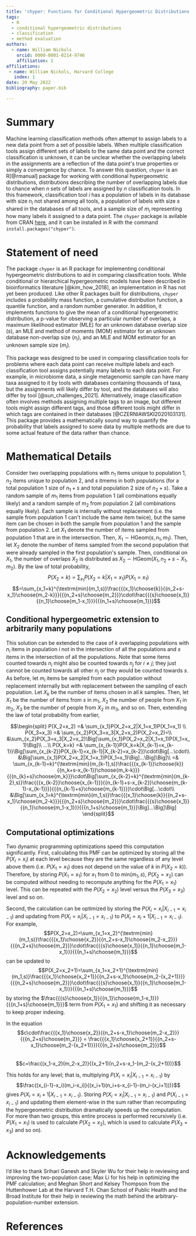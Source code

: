 ```yaml
---
title: 'chyper: Functions for Conditional Hypergeometric Distributions'
tags:
  - R
  - conditional hypergeometric distributions
  - classification
  - method evaluation
authors:
  - name: William Nickols
    orcid: 0000-0001-8214-9746
    affiliation: 1
affiliations:
 - name: William Nickols, Harvard College
   index: 1
date: 20 May 2022
bibliography: paper.bib

---
```


# Summary

Machine learning classification methods often attempt to assign labels to a new data point from a set of possible labels.  When multiple classification tools assign different sets of labels to the same data point and the correct classification is unknown, it can be unclear whether the overlapping labels in the assignments are a reflection of the data point's true properties or simply a convergence by chance.  To answer this question, `chyper` is an R[@rmanual] package for working with conditional hypergeometric distributions, distributions describing the number of overlapping labels due to chance when $n$ sets of labels are assigned by $n$ classification tools.  In this framework, classification tool $i$ has a population of labels in its database with size $n_i$ not shared among all tools, a population of labels with size $s$ shared in the databases of all tools, and a sample size of $m_i$ representing how many labels it assigned to a data point.  The `chyper` package is avilable from CRAN [here](https://cran.r-project.org/package=chyper), and it can be installed in R with the command `install.packages("chyper")`.

# Statement of need

The package `chyper` is an R package for implementing conditional hypergeometric distributions to aid in comparing classification tools.  While conditional or hierarchical hypergeometric models have been described in bioinformatics literature [@kim_how_2018], an implementation in R has not yet been produced.  Like other R packages built for distributions, `chyper` includes a probability mass function, a cumulative distribution function, a quantile function, and a random number generator.  In addition, it implements functions to give the mean of a conditional hypergeometric distribution, a p-value for observing a particular number of overlaps, a maximum likelihood estimator (MLE) for an unknown database overlap size ($s$), an MLE and method of moments (MOM) estimator for an unknown database non-overlap size ($n_i$), and an MLE and MOM estimator for an unknown sample size ($m_i$).

This package was designed to be used in comparing classification tools for problems where each data point can receive multiple labels and each classification tool assigns potentially many labels to each data point.  For example, in microbiome data, a single metagenomic sample can have many taxa assigned to it by tools with databases containing thousands of taxa, but the assignments will likely differ by tool, and the databases will also differ by tool [@sun_challenges_2021].  Alternatively, image classification often involves methods assigning multiple tags to an image, but different tools might assign different tags, and those different tools might differ in which tags are contained in their databases [@CZERNIAWSKI2020103131].  This package provides a mathematically sound way to quantify the probability that labels assigned to some data by multiple methods are due to some actual feature of the data rather than chance.

# Mathematical Details

Consider two overlapping populations with $n_1$ items unique to population 1, $n_2$ items unique to population 2, and $s$ itmems in both populations (for a total population 1 size of $n_1+s$ and total population 2 size of $n_2+s$).  Take a random sample of $m_1$ items from population 1 (all combinations equally likely) and a random sample of $m_2$ from population 2 (all combinations equally likely).  Each sample is internally without replacement (i.e. the sample from population 1 can't include the same item twice), but the same item can be chosen in both the sample from population 1 and the sample from population 2.  Let $X_1$ denote the number of items sampled from population 1 that are in the intersection.  Then, $X_1\sim\textrm{HGeom}(s,n_1,m_1)$.  Then, let $X_2$ denote the number of items sampled from the second population that were already sampled in the first population's sample.  Then, conditional on $X_1$, the number of overlaps $X_2$ is distributed as $X_2\sim\textrm{HGeom}(X_1,n_2+s-X_1,m_2)$.  By the law of total probability, $$P(X_2=k)=\sum_{x_1}P(X_2=k|X_1=x_1)P(X_1=x_1)$$$$=\sum_{x_1=k}^{\textrm{min}(m_1,s)}\frac{{{x_1}\choose{k}}{{n_2+s-x_1}\choose{m_2-k}}}{{{n_2+s}\choose{m_2}}}\cdot\frac{{{s}\choose{x_1}}{{n_1}\choose{m_1-x_1}}}{{{n_1+s}\choose{m_1}}}$$

## Conditional hypergeometric extension to arbitrarily many populations
This solution can be extended to the case of $k$ overlapping populations with $n_i$ items in population $i$ not in the intersection of all the populations and $s$ items in the intersection of all the populations.  Note that some items counted towards $n_i$ might also be counted towards $n_{j}$ for $i\neq j$; they just cannot be counted towards all other $n_j$ or they would be counted towards $s$.  As before, let $m_i$ items be sampled from each population without replacement internally but with replacement between the sampling of each population.  Let $X_k$ be the number of items chosen in all $k$ samples.  Then, let $X_1$ be the number of items from $s$ in $m_1$, $X_2$ the number of people from $X_1$ in $m_2$, $X_3$ be the number of people from $X_2$ in $m_3$, and so on.  Then, extending the law of total probability from earlier,

$$\begin{split}
P(X_2=x_2) =& \sum_{x_1}P(X_2=x_2|X_1=x_1)P(X_1=x_1) \\
P(X_3=x_3) =& \sum_{x_2}P(X_3=x_3|X_2=x_2)P(X_2=x_2)=\\
&\sum_{x_2}P(X_3=x_3|X_2=x_2)\Big[\sum_{x_1}P(X_2=x_2|X_1=x_1)P(X_1=x_1)\Big]\\
...\\
P(X_k=k) =& \sum_{x_{k-1}}P(X_k=k|X_{k-1}=x_{k-1})\Big[\sum_{x_{k-2}}P(X_{k-1}=x_{k-1}|X_{k-2}=x_{k-2})\cdot\Big[...\cdot\\
&\Big[\sum_{x_1}P(X_2=x_2|X_1=x_1)P(X_1=x_1)\Big]...\Big]\Big]\\
=& \sum_{x_{k-1}=k}^{\textrm{min}(m_{k-1},s)}\frac{{{x_{k-1}}\choose{k}}{{n_k+s-x_{k-1}}\choose{m_k-k}}}{{{n_{k}+s}\choose{m_k}}}\cdot\Big[\sum_{x_{k-2}=k}^{\textrm{min}(m_{k-2},s)}\frac{{{x_{k-2}}\choose{x_{k-1}}}{{n_{k-1}+s-x_{k-2}}\choose{m_{k-1}-x_{k-1}}}}{{{n_{k-1}+s}\choose{m_{k-1}}}}\cdot\Big[...\cdot\\
&\Big[\sum_{x_1=k}^{\textrm{min}(m_1,s)}\frac{{{x_1}\choose{k}}{{n_2+s-x_1}\choose{m_2-k}}}{{{n_2+s}\choose{m_2}}}\cdot\frac{{{s}\choose{x_1}}{{n_1}\choose{m_1-x_1}}}{{{n_1+s}\choose{m_1}}}\Big]...\Big]\Big]
\end{split}$$

## Computational optimizations
Two dynamic programming optimizations speed this computation significantly.  First, calculating this PMF can be optimized by storing all the $P(X_i = x_i)$ at each level because they are the same regardless of any level above them (i.e. $P(X_1 = x_1)$ does not depend on the value of $k$ in $P(X_2=k)$).  Therefore, by storing $P(X_1=x_1)$ for $x_1$ from $0$ to $\textrm{min}(m_1,s)$, $P(X_2=x_2)$ can be computed without needing to recompute anything for the $P(X_1=x_1)$ level.  This can be repeated with the $P(X_2=x_2)$ level versus the $P(X_3=x_3)$ level and so on.  

Second, the calculation can be optimized by storing the $P(X_{i} = x_{i}|X_{i-1} = x_{i-1})$ and updating from $P(X_i = x_i|X_{i-1} = x_{i-1})$ to $P(X_i = x_i+1|X_{i-1} = x_{i-1})$.  For example, $$P(X_2=x_2)=\sum_{x_1=x_2}^{\textrm{min}(m_1,s)}\frac{{{x_1}\choose{x_2}}{{n_2+s-x_1}\choose{m_2-x_2}}}{{{n_2+s}\choose{m_2}}}\cdot\frac{{{s}\choose{x_1}}{{n_1}\choose{m_1-x_1}}}{{{n_1+s}\choose{m_1}}}$$ can be updated to $$P(X_2=x_2+1)=\sum_{x_1=x_2+1}^{\textrm{min}(m_1,s)}\frac{{{x_1}\choose{x_2+1}}{{n_2+s-x_1}\choose{m_2-(x_2+1)}}}{{{n_2+s}\choose{m_2}}}\cdot\frac{{{s}\choose{x_1}}{{n_1}\choose{m_1-x_1}}}{{{n_1+s}\choose{m_1}}}$$ by storing the $\frac{{{s}\choose{x_1}}{{n_1}\choose{m_1-x_1}}}{{{n_1+s}\choose{m_1}}}$ term from $P(X_1=x_1)$ and shifting it as necessary to keep proper indexing.  

In the equation
$$c\cdot\frac{{{x_1}\choose{x_2}}{{n_2+s-x_1}\choose{m_2-x_2}}}{{{n_2+s}\choose{m_2}}} = \frac{{{x_1}\choose{x_2+1}}{{n_2+s-x_1}\choose{m_2-(x_2+1)}}}{{{n_2+s}\choose{m_2}}}$$  
$$c=\frac{(x_1-x_2)(m_2-x_2)}{(x_2+1)(n_2+s-x_1-(m_2-(x_2+1)))}$$  

This holds for any level; that is, multiplying $P(X_i=x_i|X_{i-1}=x_{i-1})$ by $$\frac{(x_{i-1}-x_i)(m_i-x_i)}{(x_i+1)(n_i+s-x_{i-1}-(m_i-(x_i+1)))}$$ gives $P(X_i=x_i+1|X_{i-1}=x_{i-1})$.  Storing $P(X_i=x_i|X_{i-1}=x_{i-1})$ and $P(X_{i-1}=x_{i-1})$ and updating them element-wise in the sum rather than recomputing the hypergeometric distribution dramatically speeds up the computation.  For more than two groups, this entire process is performed recursively (i.e. $P(X_1=x_1)$ is used to calculate $P(X_2=x_2)$, which is used to calculate $P(X_3=x_3)$ and so on).

# Acknowledgements

I’d like to thank Srihari Ganesh and Skyler Wu for their help in reviewing and improving the two-population case; Max Li for his help in optimizing the PMF calculation; and Meghan Short and Kelsey Thompson from the Huttenhower Lab at the Harvard T.H. Chan School of Public Health and the Broad Institute for their help in reviewing the math behind the arbitrary-population-number extension.

# References
